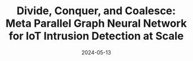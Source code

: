 ---
title: "Divide, Conquer, and Coalesce: Meta Parallel Graph Neural Network for IoT Intrusion Detection at Scale"
collection: publications
category: 2024
date: 2024-05-13
permalink: /publication/Divide, Conquer, and Coalesce_ Meta Parallel Graph Neural Network for IoT Intrusion Detection at Scale
excerpt: 'Hua Ding, <strong><u>Lixing Chen</u></strong>, Shenghong Li, Yang Bai, Pan Zhou, Zhe Qu'
venue: 'Proceedings of the ACM on Web Conference 2024'
paperurl: 'https://dl.acm.org/doi/abs/10.1145/3589334.3645457'
---